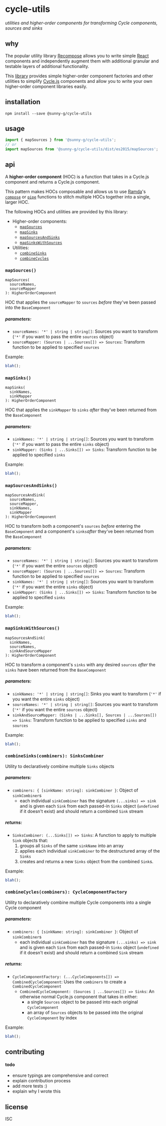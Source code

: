 # cycle-utils
*utilities and higher-order components for transforming Cycle components, sources and sinks*

## why

The popular utility library [Recompose](https://github.com/acdlite/recompose) allows you to write simple [React](https://facebook.github.io/react/) components and independently augment them with additional granular and testable layers of additional functionality.

This [library](https://github.com/sunny-g/cycle-utils) provides simple higher-order component factories and other utilities to simplify [Cycle.js](https://cycle.js.org/) components and allow you to write your own higher-order component libraries easily.

## installation
```
npm install --save @sunny-g/cycle-utils
```

## usage
```js
import { mapSources } from '@sunny-g/cycle-utils';
// or
import mapSources from '@sunny-g/cycle-utils/dist/es2015/mapSources';
```

## api

A **higher-order component** (HOC) is a function that takes in a Cycle.js component and returns a Cycle.js component.

This pattern makes HOCs composable and allows us to use [Ramda](http://ramdajs.com/)'s [`compose`](http://ramdajs.com/docs/#compose) or [`pipe`](http://ramdajs.com/docs/#pipe) functions to stitch multiple HOCs together into a single, larger HOC.

The following HOCs and utilities are provided by this library:

* Higher-order components:
  * [`mapSources`](#mapsources)
  * [`mapSinks`](#mapsinks)
  * [`mapSourcesAndSinks`](#mapsourcesandsinks)
  * [`mapSinksWithSources`](#mapsinkswithsources)
* Utilities:
  * [`combineSinks`](#combinesinks)
  * [`combineCycles`](#combinecycles)

### `mapSources()`
```
mapSources(
  sourceNames,
  sourceMapper
): HigherOrderComponent
```

HOC that applies the `sourceMapper` to `sources` *before* they've been passed into the `BaseComponent`

##### parameters:
* `sourceNames: '*' | string | string[]`: Sources you want to transform (`'*'` if you want to pass the entire `sources` object)
* `sourceMapper: (Sources | ...Sources[]) => Sources`: Transform function to be applied to specified `sources`

Example:

```js
blah();
```

### `mapSinks()`
```
mapSinks(
  sinkNames,
  sinkMapper
): HigherOrderComponent
```
HOC that applies the `sinkMapper` to `sinks` *after* they've been returned from the `BaseComponent`

##### parameters:
* `sinkNames: '*' | string | string[]`: Sources you want to transform (`'*'` if you want to pass the entire `sinks` object)
* `sinkMapper: (Sinks | ...Sinks[]) => Sinks`: Transform function to be applied to specified `sinks`

Example:

```js
blah();
```

### `mapSourcesAndSinks()`
```
mapSourcesAndSink(
  sourceNames,
  sourceMapper,
  sinkNames,
  sinkMapper
): HigherOrderComponent
```
HOC to transform both a component's `sources` *before* entering the `BaseComponent` and a component's `sinks`*after* they've been returned from the `BaseComponent`

##### parameters:
* `sourceNames: '*' | string | string[]`: Sources you want to transform (`'*'` if you want the entire `sources` object)
* `sourceMapper: (Sources | ...Sources[]) => Sources`: Transform function to be applied to specified `sources`
* `sinkNames: '*' | string | string[]`: Sources you want to transform (`'*'` if you want the entire `sinks` object)
* `sinkMapper: (Sinks | ...Sinks[]) => Sinks`: Transform function to be applied to specified `sinks`

Example:

```js
blah();
```

### `mapSinksWithSources()`
```
mapSourcesAndSink(
  sinkNames,
  sourceNames,
  sinkAndSourceMapper
): HigherOrderComponent
```
HOC to transform a component's `sinks` with any desired `sources` *after* the `sinks` have been returned from the `BaseComponent`

##### parameters:
* `sinkNames: '*' | string | string[]`: Sinks you want to transform (`'*'` if you want the entire `sinks` object)
* `sourceNames: '*' | string | string[]`: Sources you want to transform (`'*'` if you want the entire `sources` object)
* `sinkAndSourceMapper: (Sinks | ...Sinks[], Sources | ...Sources[]) => Sinks`: Transform function to be applied to specified `sinks` and `sources`

Example:

```js
blah();
```

### `combineSinks(combiners): SinksCombiner`
Utility to declaratively combine multiple `Sinks` objects

##### parameters:
* `combiners: { [sinkName: string]: sinkCombiner }`: Object of `sinkCombiner`s
  * each individual `sinkCombiner` has the signature `(...sinks) => sink` and is given each `Sink` from each passed-in `Sinks` object (`undefined` if it doesn't exist) and should return a combined `Sink` stream

##### returns:
* `SinksCombiner: (...Sinks[]) => Sinks`: A function to apply to multiple `Sink` objects that:
  1. groups all `Sinks` of the same `sinkName` into an array
  2. applies each individual `sinkCombiner` to the destructured array of the `Sinks`
  3. creates and returns a new `Sinks` object from the combined `Sink`s.

Example:

```js
blah();
```

### `combineCycles(combiners): CycleComponentFactory`
Utility to declaratively combine multiple Cycle components into a single Cycle component

##### parameters:
* `combiners: { [sinkName: string]: sinkCombiner }`: Object of `sinkCombiner`s
  * each individual `sinkCombiner` has the signature `(...sinks) => sink` and is given each `Sink` from each passed-in `Sinks` object (`undefined` if it doesn't exist) and should return a combined `Sink` stream

##### returns:
* `CycleComponentFactory: (...CycleComponents[]) => CombinedCycleComponent`: Uses the `combiners` to create a `CombinedCycleComponent`
  * `CombinedCycleComponent: (Sources | ...Sources[]) => Sinks`: An otherwise normal Cycle.js component that takes in either:
     * a single `Sources` object to be passed into each original `CycleComponent`
     * an array of `Sources` objects to be passed into the original `CycleComponent` by index

Example:

```js
blah();
```


## contributing

#### todo

- ensure typings are comprehensive and correct
- explain contribution process
- add more tests :)
- explain why I wrote this

## license
ISC
